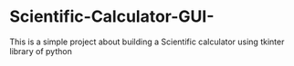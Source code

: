 # Scientific-Calculator-GUI-
This is a simple project about building a Scientific calculator using tkinter library of python
